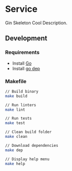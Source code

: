 # Service
Gin Skeleton
Cool Description.

## Development

### Requirements
- Install [Go](https://golang.org)
- Install [go dep](https://github.com/golang/dep)

### Makefile
```sh
// Build binary
make build

// Run linters
make lint

// Run tests
make test

// Clean build folder
make clean

// Download dependencies
make dep

// Display help menu
make help
```